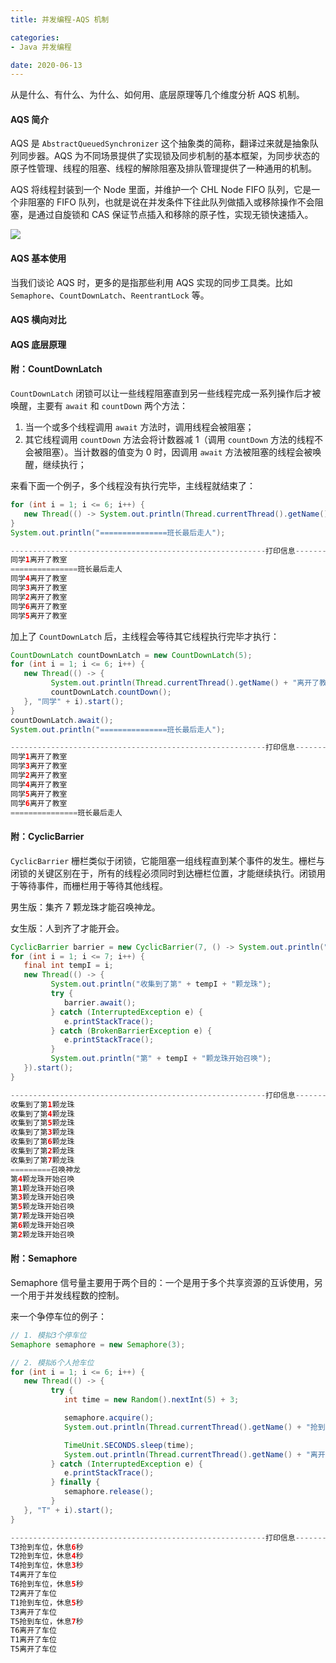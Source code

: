 ```yaml
---
title: 并发编程-AQS 机制

categories:
- Java 并发编程

date: 2020-06-13
---
```

从是什么、有什么、为什么、如何用、底层原理等几个维度分析 AQS 机制。

#### AQS 简介
AQS 是 `AbstractQueuedSynchronizer` 这个抽象类的简称，翻译过来就是抽象队列同步器。AQS 为不同场景提供了实现锁及同步机制的基本框架，为同步状态的原子性管理、线程的阻塞、线程的解除阻塞及排队管理提供了一种通用的机制。

AQS 将线程封装到一个 Node 里面，并维护一个 CHL Node FIFO 队列，它是一个非阻塞的 FIFO 队列，也就是说在并发条件下往此队列做插入或移除操作不会阻塞，是通过自旋锁和 CAS 保证节点插入和移除的原子性，实现无锁快速插入。

![](https://upload-images.jianshu.io/upload_images/53727-ae36db58241c256b.png?imageMogr2/auto-orient/strip|imageView2/2/w/852/format/webp)



#### AQS 基本使用
当我们谈论 AQS 时，更多的是指那些利用 AQS 实现的同步工具类。比如 `Semaphore`、`CountDownLatch`、`ReentrantLock` 等。

#### AQS 横向对比

#### AQS 底层原理

#### 附：CountDownLatch
`CountDownLatch` 闭锁可以让一些线程阻塞直到另一些线程完成一系列操作后才被唤醒，主要有 `await` 和 `countDown` 两个方法：
1. 当一个或多个线程调用 `await` 方法时，调用线程会被阻塞；
1. 其它线程调用 `countDown` 方法会将计数器减 1（调用 `countDown` 方法的线程不会被阻塞）。当计数器的值变为 0 时，因调用 `await` 方法被阻塞的线程会被唤醒，继续执行；

来看下面一个例子，多个线程没有执行完毕，主线程就结束了：

```java
for (int i = 1; i <= 6; i++) {
   new Thread(() -> System.out.println(Thread.currentThread().getName() + "离开了教室"), "同学" + i).start();
}
System.out.println("===============班长最后走人");

---------------------------------------------------------打印信息----------------------------------------------------------
同学1离开了教室
===============班长最后走人
同学4离开了教室
同学3离开了教室
同学2离开了教室
同学6离开了教室
同学5离开了教室
```

加上了 `CountDownLatch` 后，主线程会等待其它线程执行完毕才执行：

```java
CountDownLatch countDownLatch = new CountDownLatch(5);
for (int i = 1; i <= 6; i++) {
   new Thread(() -> {
         System.out.println(Thread.currentThread().getName() + "离开了教室");
         countDownLatch.countDown();
   }, "同学" + i).start();
}
countDownLatch.await();
System.out.println("===============班长最后走人");

---------------------------------------------------------打印信息----------------------------------------------------------
同学1离开了教室
同学3离开了教室
同学2离开了教室
同学4离开了教室
同学5离开了教室
同学6离开了教室
===============班长最后走人
```

#### 附：CyclicBarrier
`CyclicBarrier` 栅栏类似于闭锁，它能阻塞一组线程直到某个事件的发生。栅栏与闭锁的关键区别在于，所有的线程必须同时到达栅栏位置，才能继续执行。闭锁用于等待事件，而栅栏用于等待其他线程。

男生版：集齐 7 颗龙珠才能召唤神龙。

女生版：人到齐了才能开会。

```java
CyclicBarrier barrier = new CyclicBarrier(7, () -> System.out.println("=========召唤神龙"));
for (int i = 1; i <= 7; i++) {
   final int tempI = i;
   new Thread(() -> {
         System.out.println("收集到了第" + tempI + "颗龙珠");
         try {
            barrier.await();
         } catch (InterruptedException e) {
            e.printStackTrace();
         } catch (BrokenBarrierException e) {
            e.printStackTrace();
         }
         System.out.println("第" + tempI + "颗龙珠开始召唤");
   }).start();
}

---------------------------------------------------------打印信息----------------------------------------------------------
收集到了第1颗龙珠
收集到了第4颗龙珠
收集到了第5颗龙珠
收集到了第3颗龙珠
收集到了第6颗龙珠
收集到了第2颗龙珠
收集到了第7颗龙珠
=========召唤神龙
第4颗龙珠开始召唤
第1颗龙珠开始召唤
第3颗龙珠开始召唤
第5颗龙珠开始召唤
第7颗龙珠开始召唤
第6颗龙珠开始召唤
第2颗龙珠开始召唤
```

#### 附：Semaphore
Semaphore 信号量主要用于两个目的：一个是用于多个共享资源的互诉使用，另一个用于并发线程数的控制。

来一个争停车位的例子：

```java
// 1. 模拟3个停车位
Semaphore semaphore = new Semaphore(3);

// 2. 模拟6个人抢车位
for (int i = 1; i <= 6; i++) {
   new Thread(() -> {
         try {
            int time = new Random().nextInt(5) + 3;

            semaphore.acquire();
            System.out.println(Thread.currentThread().getName() + "抢到车位，休息" + time + "秒");

            TimeUnit.SECONDS.sleep(time);
            System.out.println(Thread.currentThread().getName() + "离开了车位");
         } catch (InterruptedException e) {
            e.printStackTrace();
         } finally {
            semaphore.release();
         }
   }, "T" + i).start();
}

---------------------------------------------------------打印信息----------------------------------------------------------
T3抢到车位，休息6秒
T2抢到车位，休息4秒
T4抢到车位，休息3秒
T4离开了车位
T6抢到车位，休息5秒
T2离开了车位
T1抢到车位，休息5秒
T3离开了车位
T5抢到车位，休息7秒
T6离开了车位
T1离开了车位
T5离开了车位
```